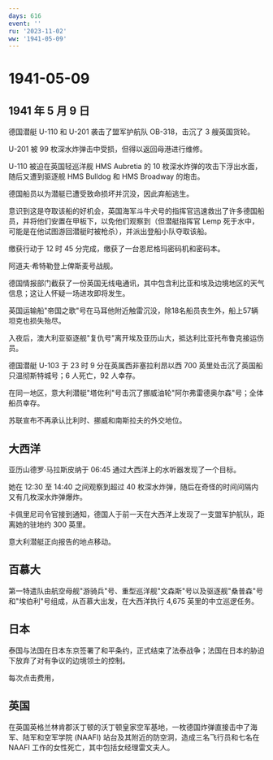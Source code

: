 ```yaml
---
days: 616
event: ''
ru: '2023-11-02'
ww: '1941-05-09'
---
```


# 1941-05-09

## 1941 年 5 月 9 日

德国潜艇 U-110 和 U-201 袭击了盟军护航队 OB-318，击沉了 3 艘英国货轮。

U-201 被 99 枚深水炸弹击中受损，但得以返回母港进行维修。

U-110 被迫在英国轻巡洋舰 HMS Aubretia 的 10
枚深水炸弹的攻击下浮出水面，随后又遭到驱逐舰 HMS Bulldog 和 HMS Broadway
的炮击。

德国船员以为潜艇已遭受致命损坏并沉没，因此弃船逃生。

意识到这是夺取该船的好机会，英国海军斗牛犬号的指挥官迅速救出了许多德国船员，并将他们安置在甲板下，以免他们观察到（但潜艇指挥官
Lemp
死于水中，可能是在他试图游回潜艇时被枪杀），并派出登船小队夺取该船。

缴获行动于 12 时 45 分完成，缴获了一台恩尼格玛密码机和密码本。

阿道夫·希特勒登上俾斯麦号战舰。

德国情报部门截获了一份英国无线电通讯，其中包含利比亚和埃及边境地区的天气信息；这让人怀疑一场进攻即将发生。

英国运输船"帝国之歌"号在马耳他附近触雷沉没，除18名船员丧生外，船上57辆坦克也损失殆尽。

入夜后，澳大利亚驱逐舰"复仇号"离开埃及亚历山大，抵达利比亚托布鲁克接运伤员。

德国潜艇 U-103 于 23 时 9 分在英属西非塞拉利昂以西 700
英里处击沉了英国船只温彻斯特城号；6 人死亡，92 人幸存。

在同一地区，意大利潜艇"塔佐利"号击沉了挪威油轮"阿尔弗雷德奥尔森"号；全体船员幸存。

苏联宣布不再承认比利时、挪威和南斯拉夫的外交地位。

## 大西洋

亚历山德罗·马拉斯皮纳于 06:45 通过大西洋上的水听器发现了一个目标。

她在 12:30 至 14:40 之间观察到超过 40
枚深水炸弹，随后在奇怪的时间间隔内又有几枚深水炸弹爆炸。

卡佩里尼司令官接到通知，德国人于前一天在大西洋上发现了一支盟军护航队，距离她的驻地约
300 英里。

意大利潜艇正向报告的地点移动。

## 百慕大

第一特遣队由航空母舰"游骑兵"号、重型巡洋舰"文森斯"号以及驱逐舰"桑普森"号和"埃伯利"号组成，从百慕大出发，在大西洋执行
4,675 英里的中立巡逻任务。

## 日本

泰国与法国在日本东京签署了和平条约，正式结束了法泰战争；法国在日本的胁迫下放弃了对有争议的边境领土的控制。

每次点击费用，

## 英国

在英国英格兰林肯郡沃丁顿的沃丁顿皇家空军基地，一枚德国炸弹直接击中了海军、陆军和空军学院
(NAAFI) 站台及其附近的防空洞，造成三名飞行员和七名在 NAAFI
工作的女性死亡，其中包括女经理雷文夫人。